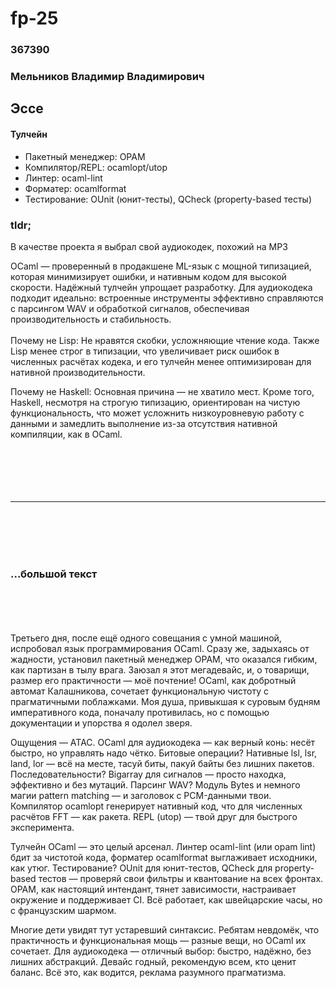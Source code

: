 # fp-25

### 367390
### Мельников Владимир Владимирович

## Эссе
#### Тулчейн

- Пакетный менеджер: OPAM 
- Компилятор/REPL: ocamlopt/utop
- Линтер: ocaml-lint
- Форматер: ocamlformat
- Тестирование: OUnit (юнит-тесты), QCheck (property-based тесты)

### tldr;
В качестве проекта я выбрал свой аудиокодек, похожий на MP3


OCaml — проверенный в продакшене ML-язык с мощной типизацией, которая минимизирует ошибки, и нативным кодом для высокой скорости. Надёжный тулчейн упрощает разработку. Для аудиокодека подходит идеально: встроенные инструменты эффективно справляются с парсингом WAV и обработкой сигналов, обеспечивая производительность и стабильность.
<br><br>
Почему не Lisp: Не нравятся скобки, усложняющие чтение кода. Также Lisp менее строг в типизации, что увеличивает риск ошибок в численных расчётах кодека, и его тулчейн менее оптимизирован для нативной производительности.

Почему не Haskell: Основная причина — не хватило мест. Кроме того, Haskell, несмотря на строгую типизацию, ориентирован на чистую функциональность, что может усложнить низкоуровневую работу с данными и замедлить выполнение из-за отсутствия нативной компиляции, как в OCaml.
<br><br>
<br><br>
<br><br>

----------------------
<br>
<br>
<br>
<br>

### ...большой текст

<br>
<br>
<br>
<br>
Третьего дня, после ещё одного совещания с умной машиной, испробовал язык программирования OCaml. Сразу же, задыхаясь от жадности, установил пакетный менеджер OPAM, что оказался гибким, как партизан в тылу врага. Заюзал я этот мегадевайс, и, о товарищи, размер его практичности — моё почтение! OCaml, как добротный автомат Калашникова, сочетает функциональную чистоту с прагматичными поблажками. Моя душа, привыкшая к суровым будням императивного кода, поначалу противилась, но с помощью документации и упорства я одолел зверя.

Ощущения — АТАС. OCaml для аудиокодека — как верный конь: несёт быстро, но управлять надо чётко. Битовые операции? Нативные lsl, lsr, land, lor — всё на месте, тасуй биты, пакуй байты без лишних пакетов. Последовательности? Bigarray для сигналов — просто находка, эффективно и без мутаций. Парсинг WAV? Модуль Bytes и немного магии pattern matching — и заголовок с PCM-данными твои. Компилятор ocamlopt генерирует нативный код, что для численных расчётов FFT — как ракета. REPL (utop) — твой друг для быстрого эксперимента.

Тулчейн OCaml — это целый арсенал. Линтер ocaml-lint (или opam lint) бдит за чистотой кода, форматер ocamlformat выглаживает исходники, как утюг. Тестирование? OUnit для юнит-тестов, QCheck для property-based тестов — проверяй свои фильтры и квантование на всех фронтах. OPAM, как настоящий интендант, тянет зависимости, настраивает окружение и поддерживает CI. Всё работает, как швейцарские часы, но с французским шармом.

Многие дети увидят тут устаревший синтаксис. Ребятам невдомёк, что практичность и функциональная мощь — разные вещи, но OCaml их сочетает. Для аудиокодека — отличный выбор: быстро, надёжно, без лишних абстракций. Девайс годный, рекомендую всем, кто ценит баланс.
Всё это, как водится, реклама разумного прагматизма.
